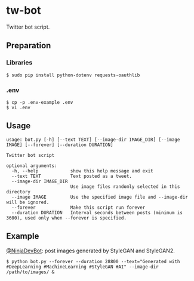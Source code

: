 # tw-bot

Twitter bot script.

## Preparation

### Libraries

```shell
$ sudo pip install python-dotenv requests-oauthlib
```

### .env

```shell
$ cp -p .env-example .env
$ vi .env
```

## Usage

```shell
usage: bot.py [-h] [--text TEXT] [--image-dir IMAGE_DIR] [--image IMAGE] [--forever] [--duration DURATION]

Twitter bot script

optional arguments:
  -h, --help            show this help message and exit
  --text TEXT           Text posted as a tweet.
  --image-dir IMAGE_DIR
                        Use image files randomly selected in this directory
  --image IMAGE         Use the specified image file and --image-dir will be ignored.
  --forever             Make this script run forever
  --duration DURATION   Interval seconds between posts (minimum is 3600), used only when --forever is specified.

```

## Example

[@NinjaDevBot](https://twitter.com/NinjaDevBot): post images generated by StyleGAN and StyleGAN2.

```shell
$ python bot.py --forever --duration 28800 --text="Generated with #DeepLearning #MachineLearning #StyleGAN #AI" --image-dir /path/to/images/ &
```
